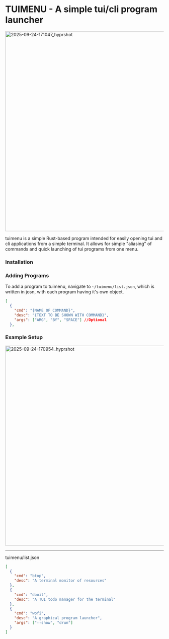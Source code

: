 # TUIMENU - A simple tui/cli program launcher 
<img width="1226" height="636" alt="2025-09-24-171047_hyprshot" src="https://github.com/user-attachments/assets/cc7c85a7-063c-4f73-94d8-540a6bd01c38" />

tuimenu is a simple Rust-based program intended for easily opening tui and cli applications from a simple terminal. It allows for simple "aliasing" of commands and quick launching of tui programs from one menu.

### Installation

### Adding Programs
To add a program to tuimenu, navigate to `~/tuimenu/list.json`, which is written in josn, with each program having it's own object.

```json
[
  {
    "cmd": "{NAME OF COMMAND}",
    "desc": "{TEXT TO BE SHOWN WITH COMMAND}",
    "args": ["ARG", "BY", "SPACE"] //Optional
  },
```

### Example Setup

<img width="1226" height="636" alt="2025-09-24-170954_hyprshot" src="https://github.com/user-attachments/assets/eead088a-5c1c-48c6-a624-15f4fca0a973" />

<hr>
tuimenu/list.json

```json
[
  {
    "cmd": "btop",
    "desc": "A terminal monitor of resources"
  },
  {
    "cmd": "dooit",
    "desc": "A TUI todo manager for the terminal"
  },
  {
    "cmd": "wofi",
    "desc": "A graphical program launcher",
    "args": ["--show", "drun"]
  }
]
```
